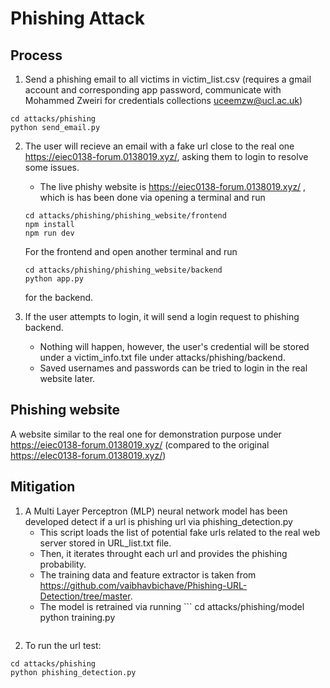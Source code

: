 # Phishing Attack
## Process
1. Send a phishing email to all victims in victim_list.csv (requires a gmail account and corresponding app password, communicate with Mohammed Zweiri for credentials collections 
uceemzw@ucl.ac.uk)
```
cd attacks/phishing
python send_email.py
```
2. The user will recieve an email with a fake url close to the real one https://eiec0138-forum.0138019.xyz/, asking them to login to resolve some issues.
    - The live phishy website is https://eiec0138-forum.0138019.xyz/ , which is has been done via opening a terminal and run
    ```
    cd attacks/phishing/phishing_website/frontend
    npm install
    npm run dev
    ```
    For the frontend and open another terminal and run
    ```
    cd attacks/phishing/phishing_website/backend
    python app.py
    ```
    for the backend.

3. If the user attempts to login, it will send a login request to phishing backend. 
    - Nothing will happen, however, the user's credential will be stored under a victim_info.txt file under attacks/phishing/backend. 
    - Saved usernames and passwords can be tried to login in the real website later.

## Phishing website
A website similar to the real one for demonstration purpose under https://eiec0138-forum.0138019.xyz/ (compared to the original https://elec0138-forum.0138019.xyz/)


## Mitigation

1. A Multi Layer Perceptron (MLP) neural network model has been developed detect if a url is phishing url via phishing_detection.py
    - This script loads the list of potential fake urls related to the real web server stored in URL_list.txt file.
    - Then, it iterates throught each url and provides the phishing probability. 
    - The training data and feature extractor is taken from https://github.com/vaibhavbichave/Phishing-URL-Detection/tree/master. 
    - The model is retrained via running
            ```
        cd attacks/phishing/model
        python training.py
        ```

2. To run the url test:
```
cd attacks/phishing
python phishing_detection.py
```